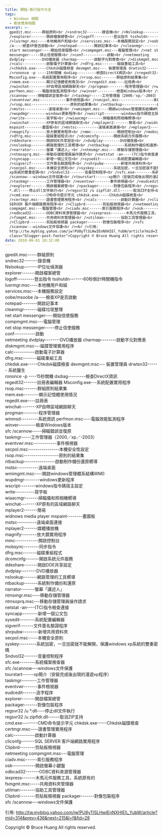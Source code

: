 ```yaml
---
title: 開始-執行指令大全
tags:
  - Windows 相關
  - 軟体應用相關
excerpt: >-
  gpedit.msc-----群組原則<br />sndrec32-------錄音機<br />Nslookup-------IP位址偵測器<br
  />explorer-------開啟檔案總管<br />logoff---------登出指令 tsshutdn-------60秒倒計時關機指令<br
  />lusrmgr.msc----本地機用戶和組<br />services.msc---本機服務設定<br />oobe/msoobe
  /a----檢查XP是否啟動<br />notepad--------開啟記事本<br />cleanmgr-------磁碟垃圾整理<br />net
  start messenger----開始信使服務<br />compmgmt.msc---電腦管理<br />net stop
  messenger-----停止信使服務<br />conf-----------啟動<br />netmeeting
  dvdplay--------DVD播放器 charmap--------啟動字元對應表<br />diskmgmt.msc---磁牒管理實用程序<br
  />calc-----------啟動電子計算器<br />dfrg.msc-------磁碟重組工具<br
  />chkdsk.exe-----Chkdsk磁牒檢查 devmgmt.msc--- 裝置管理員 drwtsn32------ 系統醫生<br
  />rononce -p ----15秒關機 dxdiag---------檢查DirectX資訊<br />regedt32-------註冊表編輯器
  Msconfig.exe---系統配置實用程序<br />rsop.msc-------群組原則結果集<br
  />mem.exe--------顯示記憶體使用情況<br />regedit.exe----註冊表<br
  />winchat--------XP自帶區域網路聊天<br />progman--------程序管理器<br />winmsd---------系統資訊
  perfmon.msc----電腦效能監測程序<br />winver---------檢查Windows版本<br />sfc
  /scannow-----掃瞄錯誤並復原<br />taskmgr-----工作管理器（2000／xp／-2003）<br
  />eventvwr.msc------------事件檢視器<br />secpol.msc----------------本機安全性設定<br
  />rsop.msc------------------原則的結果集<br />ntbackup----------------啟動制作備份還原嚮導<br
  />mstsc-----------遠端桌面<br />wmimgmt.msc----開啟windows管理體系結構WMI)<br
  />wupdmgr--------windows更新程序<br />wscript--------windows指令碼宿主設定<br
  />write----------寫字板<br />wiaacmgr-------掃瞄儀和照相機嚮導<br
  />winchat--------XP原有的區域網路聊天<br />mplayer2-------簡易<br />widnows media player
  mspaint--------畫圖板<br />mstsc----------遠端桌面連接<br />mplayer2-------媒體播放機<br
  />magnify--------放大鏡實用程序<br />mmc------------開啟控制台<br />mobsync--------同步指令<br
  />dfrg.msc-------磁碟重組程式<br />dcomcnfg-------開啟系統元件服務<br
  />ddeshare-------開啟DDE共享設定<br />dvdplay--------DVD播放器<br
  />nslookup-------網路管理的工具嚮導<br />ntbackup-------系統制作備份和還原<br
  />narrator-------螢幕「講述人」<br />ntmsmgr.msc----移動存儲管理器<br
  />ntmsoprq.msc---移動存儲管理員操作請求<br />netstat -an----(TC)指令檢查連接<br
  />syncapp--------新增一個公文包<br />sysedit--------系統配置編輯器<br
  />sigverif-------文件簽名驗證程序<br />shrpubw--------新增共用資料夾<br
  />secpol.msc-----本機安全原則<br />syskey---------系統加密，一旦加密就不能解開，保護windows
  xp系統的雙重密碼<br />Sndvol32-------音量控制程序<br />sfc.exe--------系統檔案檢查器<br />sfc
  /scannow---windows文件保護<br />tourstart------xp簡介（安裝完成後出現的漫遊xp程序）<br
  />taskmgr--------工作管理器<br />eventvwr-------事件檢視器<br />eudcedit-------造字程序<br
  />explorer-------開啟檔案總管<br />packager-------對像包裝程序<br />regsvr32 /u
  *.dll----停止dll文件執行<br />regsvr32 /u zipfldr.dll------取消ZIP支持<br
  />cmd.exe--------CMD命令提示字元 chkdsk.exe-----Chkdsk磁牒檢查<br
  />certmgr.msc----證書管理實用程序<br />calc-----------啟動計算器<br />cliconfg-------SQL
  SERVER 客戶端網路實用程序<br />Clipbrd--------剪貼板檢視器<br />netmeeting
  compmgmt.msc---電腦管理<br />ciadv.msc------索引服務程序<br />osk------------開啟螢幕小鍵盤<br
  />odbcad32-------ODBC資料來源管理器<br />iexpress-------木馬元件服務工具，系統原有的<br
  />fsmgmt.msc-----共用資料夾管理器<br />utilman--------協助工具管理器<br
  />Clipbrd--------剪貼板檢視器 packager-------對像包裝程序<br />sfc
  /scannow---windows文件保護<br /><br />引用:
  http://tw.myblog.yahoo.com/jw!PU8yTlSLHwIEnNXHIEl_YubW/article?mid=314&prev=436&next=215&l=f&fid=28<div
  class="blogger-post-footer">Copyright © Bruce Huang All rights reserved.</div>
date: 2010-06-01 10:32:00
---
```


gpedit.msc-----群組原則  
sndrec32-------錄音機  
Nslookup-------IP位址偵測器  
explorer-------開啟檔案總管  
logoff---------登出指令 tsshutdn-------60秒倒計時關機指令  
lusrmgr.msc----本地機用戶和組  
services.msc---本機服務設定  
oobe/msoobe /a----檢查XP是否啟動  
notepad--------開啟記事本  
cleanmgr-------磁碟垃圾整理  
net start messenger----開始信使服務  
compmgmt.msc---電腦管理  
net stop messenger-----停止信使服務  
conf-----------啟動  
netmeeting dvdplay--------DVD播放器 charmap--------啟動字元對應表  
diskmgmt.msc---磁牒管理實用程序  
calc-----------啟動電子計算器  
dfrg.msc-------磁碟重組工具  
chkdsk.exe-----Chkdsk磁牒檢查 devmgmt.msc--- 裝置管理員 drwtsn32------ 系統醫生  
rononce -p ----15秒關機 dxdiag---------檢查DirectX資訊  
regedt32-------註冊表編輯器 Msconfig.exe---系統配置實用程序  
rsop.msc-------群組原則結果集  
mem.exe--------顯示記憶體使用情況  
regedit.exe----註冊表  
winchat--------XP自帶區域網路聊天  
progman--------程序管理器  
winmsd---------系統資訊 perfmon.msc----電腦效能監測程序  
winver---------檢查Windows版本  
sfc /scannow-----掃瞄錯誤並復原  
taskmgr-----工作管理器（2000／xp／-2003）  
eventvwr.msc------------事件檢視器  
secpol.msc----------------本機安全性設定  
rsop.msc------------------原則的結果集  
ntbackup----------------啟動制作備份還原嚮導  
mstsc-----------遠端桌面  
wmimgmt.msc----開啟windows管理體系結構WMI)  
wupdmgr--------windows更新程序  
wscript--------windows指令碼宿主設定  
write----------寫字板  
wiaacmgr-------掃瞄儀和照相機嚮導  
winchat--------XP原有的區域網路聊天  
mplayer2-------簡易  
widnows media player mspaint--------畫圖板  
mstsc----------遠端桌面連接  
mplayer2-------媒體播放機  
magnify--------放大鏡實用程序  
mmc------------開啟控制台  
mobsync--------同步指令  
dfrg.msc-------磁碟重組程式  
dcomcnfg-------開啟系統元件服務  
ddeshare-------開啟DDE共享設定  
dvdplay--------DVD播放器  
nslookup-------網路管理的工具嚮導  
ntbackup-------系統制作備份和還原  
narrator-------螢幕「講述人」  
ntmsmgr.msc----移動存儲管理器  
ntmsoprq.msc---移動存儲管理員操作請求  
netstat -an----(TC)指令檢查連接  
syncapp--------新增一個公文包  
sysedit--------系統配置編輯器  
sigverif-------文件簽名驗證程序  
shrpubw--------新增共用資料夾  
secpol.msc-----本機安全原則  
syskey---------系統加密，一旦加密就不能解開，保護windows xp系統的雙重密碼  
Sndvol32-------音量控制程序  
sfc.exe--------系統檔案檢查器  
sfc /scannow---windows文件保護  
tourstart------xp簡介（安裝完成後出現的漫遊xp程序）  
taskmgr--------工作管理器  
eventvwr-------事件檢視器  
eudcedit-------造字程序  
explorer-------開啟檔案總管  
packager-------對像包裝程序  
regsvr32 /u \*.dll----停止dll文件執行  
regsvr32 /u zipfldr.dll------取消ZIP支持  
cmd.exe--------CMD命令提示字元 chkdsk.exe-----Chkdsk磁牒檢查  
certmgr.msc----證書管理實用程序  
calc-----------啟動計算器  
cliconfg-------SQL SERVER 客戶端網路實用程序  
Clipbrd--------剪貼板檢視器  
netmeeting compmgmt.msc---電腦管理  
ciadv.msc------索引服務程序  
osk------------開啟螢幕小鍵盤  
odbcad32-------ODBC資料來源管理器  
iexpress-------木馬元件服務工具，系統原有的  
fsmgmt.msc-----共用資料夾管理器  
utilman--------協助工具管理器  
Clipbrd--------剪貼板檢視器 packager-------對像包裝程序  
sfc /scannow---windows文件保護  
  
引用: http://tw.myblog.yahoo.com/jw!PU8yTlSLHwIEnNXHIEl\_YubW/article?mid=314&prev=436&next=215&l=f&fid=28

Copyright © Bruce Huang All rights reserved.
<!-- more -->
